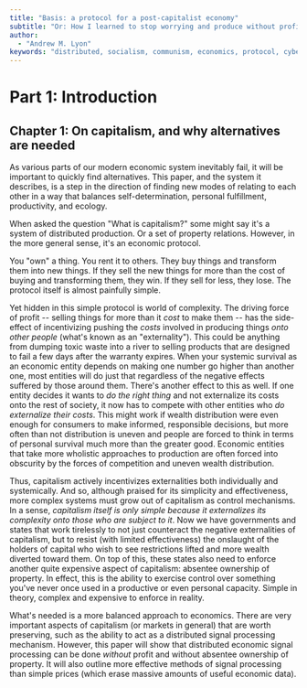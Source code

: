 ```yaml
---
title: "Basis: a protocol for a post-capitalist economy"
subtitle: "Or: How I learned to stop worrying and produce without profits and private property<br><br>**(Last update: {{modified}})**"
author:
  - "Andrew M. Lyon"
keywords: "distributed, socialism, communism, economics, protocol, cybernetics"
---
```


# Part 1: Introduction

## Chapter 1: On capitalism, and why alternatives are needed

As various parts of our modern economic system inevitably fail, it will be important to quickly find alternatives. This paper, and the system it describes, is a step in the direction of finding new modes of relating to each other in a way that balances self-determination, personal fulfillment, productivity, and ecology.

When asked the question "What is capitalism?" some might say it's a system of distributed production. Or a set of property relations. However, in the more general sense, it's an economic protocol.

You "own" a thing. You rent it to others. They buy things and transform them into new things. If they sell the new things for more than the cost of buying and transforming them, they win. If they sell for less, they lose. The protocol itself is almost painfully simple.

Yet hidden in this simple protocol is world of complexity. The driving force of profit -- selling things for more than it *cost* to make them -- has the side-effect of incentivizing pushing the *costs* involved in producing things *onto other people* (what's known as an "externality"). This could be anything from dumping toxic waste into a river to selling products that are designed to fail a few days after the warranty expires. When your systemic survival as an economic entity depends on making one number go higher than another one, most entities will do just that regardless of the negative effects suffered by those around them. There's another effect to this as well. If one entity decides it wants to *do the right thing* and not externalize its costs onto the rest of society, it now has to compete with other entities who *do externalize their costs*. This might work if wealth distribution were even enough for consumers to make informed, responsible decisions, but more often than not distribution is uneven and people are forced to think in terms of personal survival much more than the greater good. Economic entities that take more wholistic approaches to production are often forced into obscurity by the forces of competition and uneven wealth distribution.

Thus, capitalism actively incentivizes externalities both individually and systemically. And so, although praised for its simplicity and effectiveness, more complex systems must grow out of capitalism as control mechanisms. In a sense, *capitalism itself is only simple because it externalizes its complexity onto those who are subject to it*. Now we have governments and states that work tirelessly to not just counteract the negative externalities of capitalism, but to resist (with limited effectiveness) the onslaught of the holders of capital who wish to see restrictions lifted and more wealth diverted toward them. On top of this, these states also need to enforce another quite expensive aspect of capitalism: absentee ownership of property. In effect, this is the ability to exercise control over something you've never once used in a productive or even personal capacity. Simple in theory, complex and expensive to enforce in reality.

What's needed is a more balanced approach to economics. There are very important aspects of capitalism (or markets in general) that are worth preserving, such as the ability to act as a distributed signal processing mechanism. However, this paper will show that distributed economic signal processing can be done *without* profit and without absentee ownership of property. It will also outline more effective methods of signal processing than simple prices (which erase massive amounts of useful economic data).

